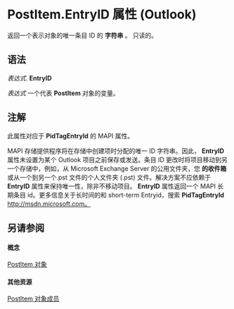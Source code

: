 
# PostItem.EntryID 属性 (Outlook)

返回一个表示对象的唯一条目 ID 的 **字符串** 。 只读的。


## 语法

 _表达式_. **EntryID**

 _表达式_ 一个代表 **PostItem** 对象的变量。


## 注解

此属性对应于 **PidTagEntryId** 的 MAPI 属性。

MAPI 存储提供程序将在存储中创建项时分配的唯一 ID 字符串。因此，  **EntryID** 属性未设置为某个 Outlook 项目之前保存或发送。条目 ID 更改时将项目移动到另一个存储中，例如，从 Microsoft Exchange Server 的公用文件夹，您 **的收件箱**或从一个到另一个.pst 文件的个人文件夹 (.pst) 文件。解决方案不应依赖于 **EntryID** 属性来保持唯一性，除非不移动项目。 **EntryID** 属性返回一个 MAPI 长期条目 id。更多信息关于长时间的和 short-term Entryid，搜索 **PidTagEntryId** http://msdn.microsoft.com。


## 另请参阅


#### 概念


[PostItem 对象](de44065d-4e93-315a-279f-7b92f09c0465.md)
#### 其他资源


[PostItem 对象成员](5b150db1-c96d-0721-ec36-d5b5ebc20fd8.md)